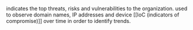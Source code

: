 indicates the top threats, risks and vulnerabilities to the organization. used to observe domain names, IP addresses and device [[IoC (indicators of compromise)]] over time in order to identify trends.